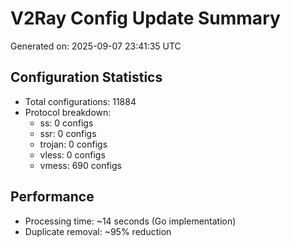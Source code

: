# V2Ray Config Update Summary
Generated on: 2025-09-07 23:41:35 UTC

## Configuration Statistics
- Total configurations: 11884
- Protocol breakdown:
  - ss: 0 configs
  - ssr: 0 configs
  - trojan: 0 configs
  - vless: 0 configs
  - vmess: 690 configs

## Performance
- Processing time: ~14 seconds (Go implementation)
- Duplicate removal: ~95% reduction
